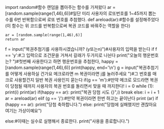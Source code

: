 import random#함수 랜덤을 뽑아주는 함수를 가져왔다
ar = [random.sample(range(1,46),6)]#일단 미리 사용자의 로또번호를 1~45까지 뽑는 수를 6번 반복함으로써 로또 번호를 추첨했다.
def areload(ar):#함수를 설정해주었다(이 함수는 위 코드를 반복함으로써 복권 코드를 바꿔주는 역할을 한다)
    
    ar = [random.sample(range(1,46),6)]    
    return ar
f = input("복권추첨기를 사용하시겠습니까? (y또는n)")#사용자의 입력을 받는다
if f == 'y':#그 입력으로 조건문을 거쳐서 갈래가 두가지로 나뉜다
    print("오늘의 행운번호는? ")#첫번째 사용한다고 하면 행운번호을 추첨한다,
    happy = [random.sample(range(1,46),6)]
    print(happy, end='\n')
    g = input("복권추첨기를 어떻게 사용하실 건가요 메크로라면 m 복권이라면 j를 눌러주세요 ")#그 번호를 매크로 사용할건지 일반 복권 사용인지 묻는다
    if(g == 'm'):#만약 메크로 모드라면 복권이 당첨될 때까지 사용자의 복권 번호를 돌리면서 맞을 때 까지한다!
        i = 0
        while (1):
            print(i)
            print(ar)
            if(happy == ar):
                print("복권 당첨 시도 {}",i)
                break
            else:
                i = i + 1
                ar = areload(ar)
    elif (g == 'j'):#만약 복권이라면 한번 하고는 끝이난다
        print (ar)
        if (happy == ar):
            print("당첨 축하합니다.")
        else:
            print("당첨에 실패했지만 괜찮아요 여기는 가상이예요")

        

else:#이때는 실수로 실행해서 종료한다.
    print("사용을 종료합니다.")
